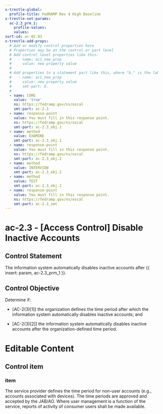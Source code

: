 ```yaml
---
x-trestle-global:
  profile-title: FedRAMP Rev 4 High Baseline
x-trestle-set-params:
  ac-2.3_prm_1:
    profile-values:
    values:
sort-id: ac-02.03
x-trestle-add-props:
  # Add or modify control properties here
  # Properties may be at the control or part level
  # Add control level properties like this:
  #   - name: ac1_new_prop
  #     value: new property value
  #
  # Add properties to a statement part like this, where "b." is the label of the target statement part
  #   - name: ac1_new_prop
  #     value: new property value
  #     smt-part: b.
  #
  - name: CORE
    value: 'true'
    ns: https://fedramp.gov/ns/oscal
    smt-part: ac-2.3
  - name: response-point
    value: You must fill in this response point.
    ns: https://fedramp.gov/ns/oscal
    smt-part: ac-2.3_obj.1
  - name: method
    value: EXAMINE
    smt-part: ac-2.3_obj.1
  - name: response-point
    value: You must fill in this response point.
    ns: https://fedramp.gov/ns/oscal
    smt-part: ac-2.3_obj.2
  - name: method
    value: INTERVIEW
    smt-part: ac-2.3_obj.2
  - name: method
    value: TEST
    smt-part: ac-2.3_obj.2
  - name: response-point
    value: You must fill in this response point.
    ns: https://fedramp.gov/ns/oscal
    smt-part: ac-2.3_smt
---
```


# ac-2.3 - \[Access Control\] Disable Inactive Accounts

## Control Statement

The information system automatically disables inactive accounts after {{ insert: param, ac-2.3_prm_1 }}.

## Control Objective

Determine if:

- \[AC-2(3)[1]\] the organization defines the time period after which the information system automatically disables inactive accounts; and

- \[AC-2(3)[2]\] the information system automatically disables inactive accounts after the organization-defined time period.

# Editable Content

<!-- Make additions and edits below -->
<!-- The above represents the contents of the control as received by the profile, prior to additions. -->
<!-- If the profile makes additions to the control, they will appear below. -->
<!-- The above markdown may not be edited but you may edit the content below, and/or introduce new additions to be made by the profile. -->
<!-- If there is a yaml header at the top, parameter values may be edited. Use --set-parameters to incorporate the changes during assembly. -->
<!-- The content here will then replace what is in the profile for this control, after running profile-assemble. -->
<!-- The added parts in the profile for this control are below.  You may edit them and/or add new ones. -->
<!-- Each addition must have a heading either of the form ## Control my_addition_name -->
<!-- or ## Part a. (where the a. refers to one of the control statement labels.) -->
<!-- "## Control" parts are new parts added after the statement part. -->
<!-- "## Part" parts are new parts added into the top-level statement part with that label. -->
<!-- Subparts may be added with nested hash levels of the form ### My Subpart Name -->
<!-- underneath the parent ## Control or ## Part being added -->
<!-- See https://ibm.github.io/compliance-trestle/tutorials/ssp_profile_catalog_authoring/ssp_profile_catalog_authoring for guidance. -->

## Control item

### item

The service provider defines the time period for non-user accounts (e.g., accounts associated with devices). The time periods are approved and accepted by the JAB/AO. Where user management is a function of the service, reports of activity of consumer users shall be made available.
